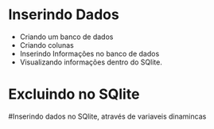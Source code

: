 # Inserindo Dados
- Criando um banco de dados
- Criando colunas
- Inserindo Informações no banco de dados
- Visualizando informações dentro do SQlite.

# Excluindo no SQlite

#Inserindo dados no SQlite, através de variaveis dinamincas
